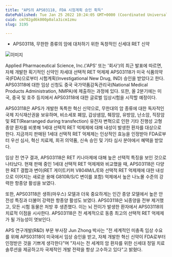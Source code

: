 ```yaml
---
title: "APS의 APS03118, FDA 시험계획 승인 획득"
datePublished: Tue Jan 25 2022 10:24:05 GMT+0000 (Coordinated Universal Time)
cuid: cm702gd6k000p0ala3icm1zmu
slug: 3195

---
```



- APS03118, 무한한 종류의 암에 대처하기 위한 독창적인 신세대 RET 신약

![이미지](https://cdn.hashnode.com/res/hashnode/image/upload/v1739253207993/ee403612-46ee-46f0-b36d-f743cf84a56a.jpeg)

Applied Pharmaceutical Science, Inc.('APS' 또는 '회사')의 최근 발표에 따르면, 자체 개발한 획기적인 신약인 차세대 선택적 RET 억제제 APS03118가 미국 식품의약국(FDA)으로부터 시험계획(Investigational New Drug, IND) 승인을 받았다고 한다. APS03118에 대한 임상 신청도 중국 국가약품감독관리국(National Medical Products Administration, NMPA)에 제출하는 과정에 있다. 또한, 올 2분기에는 미국, 중국 및 호주 등지에서 APS03118에 대한 글로벌 임상시험을 시작할 예정이다.

APS03118은 APS가 개발한 독특한 혁신 신약으로, 무한대의 암 종류에 대한 독자적인 국제 지식재산권을 보유하며, 비소세포 폐암, 갑상샘암, 췌장암, 유방암, 난소암, 직장암 및 RET(Rearranged during transfection) 유전자 변혁으로 인한 기타 진행성 고형 종양 환자를 비롯해 1세대 선택적 RET 억제제에 대해 내성이 발생한 환자를 대상으로 한다. 지금까지 판매된 1세대 선택적 RET 억제제는 인상적인 효능을 인정받아 FDA로부터 우선 심사, 혁신 치료제, 희귀 의약품, 신속 승인 및 기타 심사 분야에서 혜택을 받았다.

임상 전 연구 결과, APS03118은 RET 키나아제에 대해 높은 선택적 특징을 보인 것으로 나타났다. 현재 판매 중인 1세대 선택적 RET 억제제와 비교했을 때, APS03118은 다양한 RET 결합과 변이(RET 게이트키퍼 V804M/L/E와 선택적 RET 억제제에 대한 내성으로 이어지는 새로운 용매 G810R/S/C 변이를 포함) 억제에서 높은 나노몰 수준의 강력한 항종양 활성을 보였다.

또한, APS03118은 생쥐(마우스) 모델과 더욱 중요하게는 인간 종양 모델에서 높은 안전성 특징과 더불어 강력한 항종양 활성도 보였다. APS03118은 뇌종양을 전부 제거했고, 모든 시험 동물은 처방 후 생존했다. 이는 뇌 전이가 발생한 환자에서 APS03118의 치료적 이점을 시사한다. APS03118은 전 세계적으로 동종 최고의 선택적 RET 억제제가 될 가능성이 엿보인다.

APS 연구개발(R&D) 부문 부사장 Jun Zhong 박사는 "전 세계적인 미충족 임상 수요를 위해 APS03118이 미국에서 임상 승인을 받고, 자체 개발한 혁신 신약이 FDA로부터 인정받은 것을 기쁘게 생각한다"며 "자사는 전 세계의 암 환자를 위한 신세대 정밀 치료 솔루션을 제공하고자 국제적인 개발 전략을 항상 고수하고 있다"고 밝혔다.